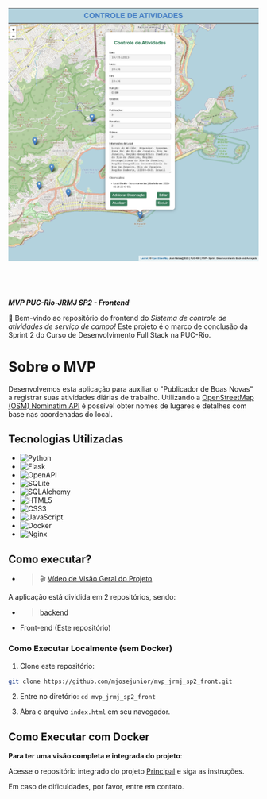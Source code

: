 ![MVP PUC-Rio - José Rodrigues Matos Junior](./img/banner_repo.png)
#
&nbsp;
&nbsp;

***MVP PUC-Rio-JRMJ SP2 - Frontend***

🚀 Bem-vindo ao repositório do frontend do *Sistema de controle de atividades de serviço de campo!* Este projeto é o marco de conclusão da Sprint 2 do Curso de Desenvolvimento Full Stack na PUC-Rio.

# Sobre o MVP
Desenvolvemos esta aplicação para auxiliar o "Publicador de Boas Novas" a registrar suas atividades diárias de trabalho. Utilizando a  [OpenStreetMap (OSM) Nominatim API](https://nominatim.org/release-docs/develop/api/Overview/) é possível obter nomes de lugares e detalhes com base nas coordenadas do local. 

## Tecnologias Utilizadas
- ![Python](https://img.shields.io/badge/-Python-3776AB?style=flat-square&logo=Python&logoColor=white)
- ![Flask](https://img.shields.io/badge/-Flask-000000?style=flat-square&logo=Flask&logoColor=white)
- ![OpenAPI](https://img.shields.io/badge/-OpenAPI-6BA539?style=flat-square&logo=OpenAPI-Initiative&logoColor=white)
- ![SQLite](https://img.shields.io/badge/-SQLite-003B57?style=flat-square&logo=SQLite&logoColor=white)
- ![SQLAlchemy](https://img.shields.io/badge/-SQLAlchemy-8C2D19?style=flat-square&logo=SQLAlchemy&logoColor=white)
- ![HTML5](https://img.shields.io/badge/-HTML5-E34F26?style=flat-square&logo=HTML5&logoColor=white)
- ![CSS3](https://img.shields.io/badge/-CSS3-1572B6?style=flat-square&logo=CSS3&logoColor=white)
- ![JavaScript](https://img.shields.io/badge/-JavaScript-F7DF1E?style=flat-square&logo=JavaScript&logoColor=black)
- ![Docker](https://img.shields.io/badge/-Docker-2496ED?style=flat-square&logo=Docker&logoColor=white)
- ![Nginx](https://img.shields.io/badge/-Nginx-269539?style=flat-square&logo=Nginx&logoColor=white)


## Como executar?

- > 🎬 [Vídeo de Visão Geral do Projeto](https://youtu.be/elgTpzwykfo)

A aplicação está dividida em 2 repositórios, sendo:
- > [backend](https://github.com/mjosejunior/mvp_jrmj_sp2_back.git)

- Front-end (Este repositório)


### Como Executar Localmente (sem Docker)

1. Clone este repositório: 
```bash
git clone https://github.com/mjosejunior/mvp_jrmj_sp2_front.git
```
2. Entre no diretório: ```cd mvp_jrmj_sp2_front```

3. Abra o arquivo ```index.html``` em seu navegador.


## Como Executar com Docker

**Para ter uma visão completa e integrada do projeto**:

Acesse o repositório integrado do projeto [Principal](https://github.com/mjosejunior/mvp_jrmj_sp2) e siga as instruções.

Em caso de dificuldades, por favor, entre em contato.

